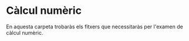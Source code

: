 # Càlcul numèric

En aquesta carpeta trobaràs els fitxers que necessitaràs per l'examen de càlcul numèric.

